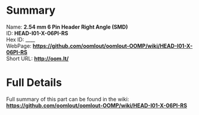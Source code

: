 
Summary
=================
  
Name: __2.54 mm 6 Pin Header Right Angle (SMD)__    
ID: __HEAD-I01-X-06PI-RS__   
Hex ID: ____   
WebPage: __https://github.com/oomlout/oomlout-OOMP/wiki/HEAD-I01-X-06PI-RS__   
Short URL: __http://oom.lt/__   

Full Details
==========================
Full summary of this part can be found in the wiki:   
__https://github.com/oomlout/oomlout-OOMP/wiki/HEAD-I01-X-06PI-RS__    

